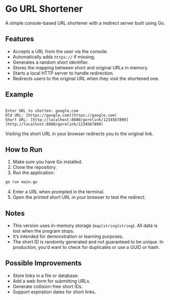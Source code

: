 # Go URL Shortener

A simple console-based URL shortener with a redirect server built using Go.

## Features

- Accepts a URL from the user via the console.
- Automatically adds `https://` if missing.
- Generates a random short identifier.
- Stores the mapping between short and original URLs in memory.
- Starts a local HTTP server to handle redirection.
- Redirects users to the original URL when they visit the shortened one.

## Example

```

Enter URL to shorten: google.com
Old URL: [https://google.com](https://google.com)
Short URL: [http://localhost:8080/gorelink/1234567890](http://localhost:8080/gorelink/1234567890)

```

Visiting the short URL in your browser redirects you to the original link.

## How to Run

1. Make sure you have Go installed.
2. Clone the repository.
3. Run the application:

```bash
go run main.go
```

4. Enter a URL when prompted in the terminal.
5. Open the printed short URL in your browser to test the redirect.

## Notes

* This version uses in-memory storage (`map[string]string`). All data is lost when the program stops.
* It’s intended for demonstration or learning purposes.
* The short ID is randomly generated and not guaranteed to be unique. In production, you'd want to check for duplicates or use a UUID or hash.

## Possible Improvements

* Store links in a file or database.
* Add a web form for submitting URLs.
* Generate collision-free short IDs.
* Support expiration dates for short links.
